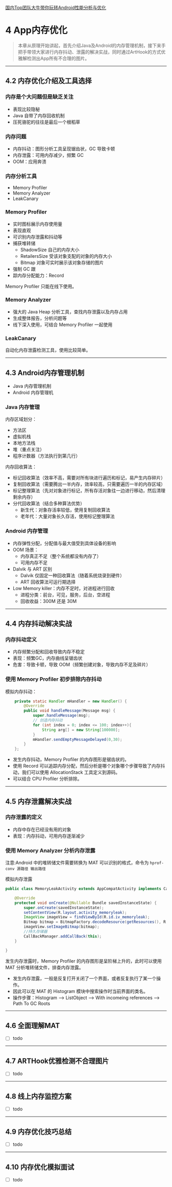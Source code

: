 [国内Top团队大牛带你玩转Android性能分析与优化](https://coding.imooc.com/class/308.html)

# 4 App内存优化

>本章从原理开始讲起，首先介绍Java及Android的内存管理机制，接下来手把手带领大家进行内存抖动、泄露的解决实战，同时通过ArtHook的方式优雅解检测出App所有不合理的图片。

---
## 4.2 内存优化介绍及工具选择

### 内存是个大问题但是缺乏关注

- 表现比较隐秘
- Java 自带了内存回收机制
- 压死骆驼的往往是最后一个根稻草

### 内存问题

- 内存抖动：图形分析工具呈现锯齿状，GC 导致卡顿
- 内存泄露：可用内存减少，频繁 GC
- OOM：应用奔溃

### 内存分析工具

- Memory Profiler
- Memory Analyzer
- LeakCanary

### Memory Profiler

- 实时图标展示内存使用量
- 表现直观
- 可识别内存泄露和抖动等
- 捕获堆转储
  - ShadowSize 自己的内存大小
  - RetailersSize 受该对象支配的对象的内存大小
  - Bitmap 对象可实时展示该对象存储的图片
- 强制 GC 跟
- 踪内存分配能力：Record

Memory Profiler 只能在线下使用。

### Memory Analyzer

- 强大的 Java Heap 分析工具，查找内存泄露以及内存占用
- 生成整体报告，分析问题等
- 线下深入使用，可结合 Memory Profiler 一起使用

### LeakCanary

自动化内存泄露检测工具，使用比较简单。

---
## 4.3 Android内存管理机制

- Java 内存管理机制
- Android 内存管理机

### Java 内存管理

内存区域划分：

- 方法区
- 虚拟机栈
- 本地方法栈
- 堆（重点关注）
- 程序计数器（方法执行到第几行）

内存回收算法：

- 标记回收算法（效率不高，需要对所有块进行遍历和标记，易产生内存碎片）
- 复制回收算法（需要腾出一半内存，效率较高，只需要遍历一半的内存区域）
- 标记整理算法（先对对象进行标记，所有存活对象往一边进行移动，然后清理剩余内存）
- 分代回收算法（结合多种算法优势）
  - 新生代：对象存活率较低，使用复制回收算法
  - 老年代：大量对象长久存活，使用标记整理算法

### Android 内存管理

- 内存弹性分配，分配值与最大值受到具体设备的影响
- OOM 场景：
  - 内存真正不足（整个系统都没有内存了）
  - 可用内存不足
- Dalvik 与 ART 区别
  - Dalvik 仅固定一种回收算法（随着系统烧录到硬件）
  - ART 回收算法可运行期选择
- Low Memory killer：内存不足时，对进程进行回收
  - 进程分类：前台，可见，服务，后台，空进程
  - 回收收益：300M 还是 30M

---
##  4.4 内存抖动解决实战

### 内存抖动定义

- 内存频繁分配和回收导致内存不稳定
- 表现：频繁GC，内存曲线呈锯齿状
- 危害：导致卡顿，导致 OOM（频繁创建对象，导致内存不足及碎片）

### 使用 Memory Profiler 初步排除内存抖动

模拟内存抖动：

```java
    private static Handler mHandler = new Handler() {
        @Override
        public void handleMessage(Message msg) {
            super.handleMessage(msg);
            // 创造内存抖动
            for (int index = 0; index <= 100; index++){
                String arg[] = new String[100000];
            }
            mHandler.sendEmptyMessageDelayed(0,30);
        }
    };
```

- 发生内存抖动，Memory Profiler 的内存图形是锯齿状的。
- 使用 Record 可以追踪内存分配，然后分析是哪个对象哪个步骤导致了内存抖动，我们可以使用 AllocationStack 工具定义到源码。
- 可以结合 CPU Profiler 分析排除。

---
## 4.5 内存泄露解决实战

### 内存泄露的定义

- 内存中存在已经没有用的对象
- 表现：内存抖动，可用内存逐渐减少

### 使用 Memory Analyzer 分析内存泄露

注意:Android 中的堆转储文件需要转换为 MAT 可以识别的格式，命令为 `hprof-conv 源路径 输出路径`

模拟内存泄露

```java
public class MemoryLeakActivity extends AppCompatActivity implements CallBack{

    @Override
    protected void onCreate(@Nullable Bundle savedInstanceState) {
        super.onCreate(savedInstanceState);
        setContentView(R.layout.activity_memoryleak);
        ImageView imageView = findViewById(R.id.iv_memoryleak);
        Bitmap bitmap = BitmapFactory.decodeResource(getResources(), R.mipmap.splash);
        imageView.setImageBitmap(bitmap);
        //持久存储器
        CallBackManager.addCallBack(this);
    }

}
```

发生内存泄露时，Memory Profiler 的内存图形是呈阶梯上升的，此时可以使用 MAT 分析堆转储文件，排查内存泄露。

- 发生内存泄露，一般是反复打开关闭了一个界面，或者反复执行了某一个操作。
- 因此可以在 MAT 的 Histogram 模块中搜索操作时当前界面的类名。
- 操作步骤：Histogram --> ListObject --> With incomeing references --> Path To GC Roots

---
## 4.6 全面理解MAT

- [ ] todo

---
## 4.7 ARTHook优雅检测不合理图片

- [ ] todo

---
## 4.8 线上内存监控方案

- [ ] todo

---
## 4.9 内存优化技巧总结

- [ ] todo

---
## 4.10 内存优化模拟面试

- [ ] todo